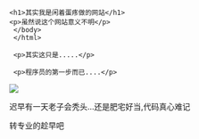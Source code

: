 <!DOCTYPE html>
<html>
  <head>
    <meta charset="utf-8">
    <title>做网站测试(hmintao.io)</title>
    </head>
  <body>
    
    <h1>其实我是闲着蛋疼做的网站</h1>
    <p>虽然说这个网站意义不明</p>
     </body>
     </html>
     
     <p>其实这只是.....</p>
     
     <p>程序员的第一步而已....</p>
     
<image src="20170728111134581.jpg"/>

<p>迟早有一天老子会秃头...还是肥宅好当,代码真心难记</p>

<p>转专业的趁早吧</p>
